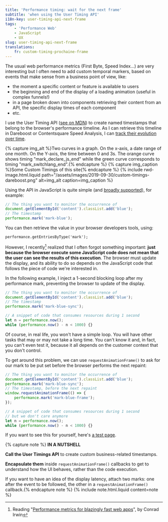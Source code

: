 ```yaml
---
title: 'Performance timing: wait for the next frame'
subtitle: 'when using the User Timing API'
i18n-key: user-timing-api-next-frame
tags:
    - 'Performance Web'
    - JavaScript
    - UX
slug: user-timing-api-next-frame
translations:
    fr: custom-timing-prochaine-frame
---
```


The usual web performance metrics (First Byte, Speed Index…) are very interesting but I often need to add custom temporal markers, based on events that make sense from a business point of view, like:

-   the moment a specific content or feature is available to users
-   the beginning and end of the display of a loading animation (useful in complex funnels!)
-   in a page broken down into components retrieving their content from an API, the specific display times of each component
-   etc.

<!-- more -->

I use the User Timing API ([see on <abbr title="Mozilla Developer Network">MDN</abbr>](https://developer.mozilla.org/en-US/docs/Web/API/User_Timing_API)) to create named timestamps that belong to the browser's performance timeline. As I can retrieve this timeline in Dareboost or Contentsquare Speed Analysis, I can [track their evolution over time](https://blog.dareboost.com/en/2018/05/custom-timings-monitoring/).

{% capture img_alt %}Two curves in a graph. On the x-axis, a date range of one month. On the Y-axis, the time between 0 and 3s. The orange curve shows timing "mark_declare_js_end" while the green curve corresponds to timing "mark_switchlang_end".{% endcapture %} {% capture img_caption %}Some Custom Timings of this site{% endcapture %} {% include rwd-image.html.liquid
path="/assets/images/2019-09-30/custom-timings-dareboost.png"
alt=img_alt
caption=img_caption
%}

Using the API in JavaScript is quite simple (and [broadly supported](https://caniuse.com/#feat=user-timing)), for example:

```js
// The thing you want to monitor the occurrence of
document.getElementById('content').classList.add('blue');
// The timestamp
performance.mark('mark-blue');
```

You can then retrieve the value in your browser developers tools, using:

```
performance.getEntriesByType('mark');
```

However, I recently[^1] realized that I often forgot something important: **just because the browser execute some JavaScript code does not mean that the user can see the results of this execution**. The browser must update the display, and its ability to do so depends on the JavaScript code that follows the piece of code we're interested in.

[^1]: Reading "[Performance metrics for blazingly fast web apps](https://blog.superhuman.com/performance-metrics-for-blazingly-fast-web-apps-ec12efa26bcb)", by Conrad Irwin

In the following example, I inject a 1-second blocking loop after my performance mark, preventing the browser to update of the display.

```js
// The thing you want to monitor the occurrence of
document.getElementById('content').classList.add('blue');
// The timestamp
performance.mark('mark-blue-sync');

// A snippet of code that consumes resources during 1 second
let n = performance.now();
while (performance.now() - n < 1000) {}
```

Of course, in real life, you won't have a simple loop. You will have other tasks that may or may not take a long time. You can't know it and, in fact, you can't even test it, because it all depends on the customer context that you don't control.

To get around this problem, we can use `requestAnimationFrame()` to ask for our mark to be put set before the browser performs the next repaint:

```js
// The thing you want to monitor the occurrence of
document.getElementById('content').classList.add('blue');
performance.mark('mark-blue-sync');
// The timestamp, before the next repaint
window.requestAnimationFrame(() => {
    performance.mark('mark-blue-frame');
});

// A snippet of code that consumes resources during 1 second
// but we don't care anymore
let n = performance.now();
while (performance.now() - n < 1000) {}
```

If you want to see this for yourself, here's [a test page](https://tests.boris.schapira.dev/perfmark-animationframe/).

{% capture note %} **IN A NUTSHELL**

**Call the User Timings API** to create custom business-related timestamps.

**Encapsulate them** inside `requestAnimationFrame()` callbacks to get to understand how the UI behaves, rather than the code execution.

If you want to have an idea of the display latency, attach two marks: one after the event to be followed, the other in a `requestAnimationFrame()` callback.{% endcapture note %} {% include note.html.liquid content=note %}
